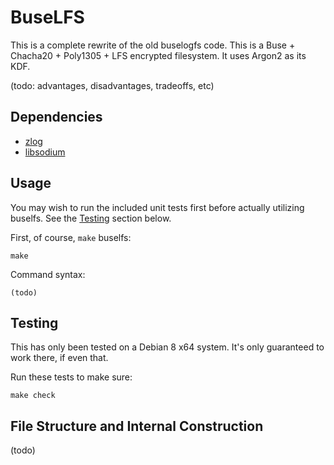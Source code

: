 # BuseLFS

This is a complete rewrite of the old buselogfs code. This is a Buse + Chacha20 + Poly1305 + LFS encrypted filesystem. It uses Argon2 as its KDF.

(todo: advantages, disadvantages, tradeoffs, etc)

## Dependencies

- [zlog]()
- [libsodium]()

## Usage

You may wish to run the included unit tests first before actually utilizing buselfs. See the [Testing](#testing) section below.

First, of course, `make` buselfs:

```
make
```

Command syntax:

```
(todo)
```

## Testing

This has only been tested on a Debian 8 x64 system. It's only guaranteed to work there, if even that.

Run these tests to make sure:

```
make check
```

## File Structure and Internal Construction

(todo)